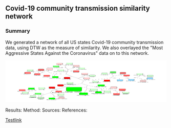 ## Covid-19 community transmission similarity network

### Summary
We generated a network of all US states Covid-19 community transmission data, using DTW as the measure of similarity. We also overlayed the "Most Aggressive States Against the Coronavirus" data on to this network.

<img src="images/covid-19-us-current-dtw.svg" width="100%" height="130">

Results:
Method:
Sources:
References:



[Testlink](https://jekyllrb.com/)


